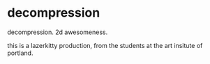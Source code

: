 decompression
=============

decompression. 2d awesomeness.

this is a lazerkitty production, from the students at the art insitute of portland.
